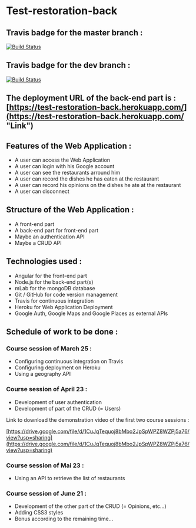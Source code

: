 # Test-restoration-back

## Travis badge for the master branch :

[![Build Status](https://travis-ci.org/BeguinMattis/Test-restoration-back.svg?branch=master)](https://travis-ci.org/BeguinMattis/Test-restoration-back)

## Travis badge for the dev branch :

[![Build Status](https://travis-ci.org/BeguinMattis/Test-restoration-back.svg?branch=dev)](https://travis-ci.org/BeguinMattis/Test-restoration-back)

## The deployment URL of the back-end part is : [https://test-restoration-back.herokuapp.com/](https://test-restoration-back.herokuapp.com/ "Link")

## Features of the Web Application :

- A user can access the Web Application
- A user can login with his Google account
- A user can see the restaurants arround him
- A user can record the dishes he has eaten at the restaurant
- A user can record his opinions on the dishes he ate at the restaurant
- A user can disconnect

## Structure of the Web Application :

- A front-end part
- A back-end part for front-end part
- Maybe an authentication API
- Maybe a CRUD API

## Technologies used :

- Angular for the front-end part
- Node.js for the back-end part(s)
- mLab for the mongoDB database
- Git / GitHub for code version management
- Travis for continuous integration
- Heroku for Web Application Deployment
- Google Auth, Google Maps and Google Places as external APIs

## Schedule of work to be done :

### Course session of March 25 :

- Configuring continuous integration on Travis
- Configuring deployment on Heroku
- Using a geography API

### Course session of April 23 :

- Development of user authentication
- Development of part of the CRUD (= Users)

Link to download the demonstration video of the first two course sessions :

[https://drive.google.com/file/d/1CuJqTequoj8bMbo2JpSpWPZ8WZPj5a76/view?usp=sharing](https://drive.google.com/file/d/1CuJqTequoj8bMbo2JpSpWPZ8WZPj5a76/view?usp=sharing)

### Course session of Mai 23 :

- Using an API to retrieve the list of restaurants

### Course session of June 21 :

- Development of the other part of the CRUD (= Opinions, etc...)
- Adding CSS3 styles
- Bonus according to the remaining time...
